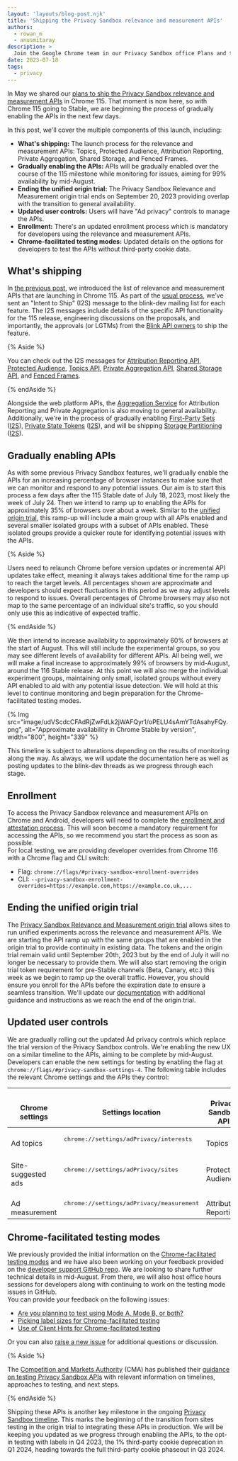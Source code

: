 ```yaml
---
layout: 'layouts/blog-post.njk'
title: 'Shipping the Privacy Sandbox relevance and measurement APIs'
authors:
  - rowan_m
  - anusmitaray
description: >
  Join the Google Chrome team in our Privacy Sandbox office Plans and timeline for gradually enabling the Privacy Sandbox relevance and measurement APIs in Chrome 115, enforcing enrollment, and ending the origin trial.
date: 2023-07-18
tags:
  - privacy
---
```


In May we shared our [plans to ship the Privacy Sandbox relevance and measurement APIs](/blog/shipping-privacy-sandbox/) in Chrome 115. That moment is now here, so with Chrome 115 going to Stable, we are beginning the process of gradually enabling the APIs in the next few days.

In this post, we'll cover the multiple components of this launch, including:

-  **What's shipping:**  The launch process for the relevance and measurement APIs: Topics, Protected Audience, Attribution Reporting, Private Aggregation, Shared Storage, and Fenced Frames.
-  **Gradually enabling the APIs:** APIs will be gradually enabled over the course of the 115 milestone while monitoring for issues, aiming for 99% availability by mid-August.
-  **Ending the unified origin trial:** The Privacy Sandbox Relevance and Measurement origin trial ends on September 20, 2023 providing overlap with the transition to general availability.
-  **Updated user controls:** Users will have "Ad privacy" controls to manage the APIs.
-  **Enrollment:** There's an updated enrollment process which is mandatory for developers using the relevance and measurement APIs.
-  **Chrome-facilitated testing modes:** Updated details on the options for developers to test the APIs without third-party cookie data.

## What's shipping

In [the previous post](/blog/shipping-privacy-sandbox/), we introduced the list of relevance and measurement APIs that are launching in Chrome 115. As part of the [usual process](/docs/privacy-sandbox/proposal-lifecycle/), we’ve sent an "Intent to Ship" (I2S) message to the blink-dev mailing list for each feature. The I2S messages include details of the specific API functionality for the 115 release, engineering discussions on the proposals, and importantly, the approvals (or LGTMs) from the [Blink API owners](https://www.chromium.org/blink/guidelines/api-owners/#:~:text=The%20Blink%20API%20owners%20oversee,APIs%20to%20Chromium%2Dbased%20browsers.) to ship the feature.

{% Aside %}

You can check out the I2S messages for [Attribution Reporting API](https://groups.google.com/a/chromium.org/g/blink-dev/c/2Rmj5V6FSaY), [Protected Audience](https://groups.google.com/a/chromium.org/g/blink-dev/c/igFixT5n7Bs), [Topics API](https://groups.google.com/a/chromium.org/g/blink-dev/c/PN_aE-X-f9U), [Private Aggregation API](https://groups.google.com/a/chromium.org/g/blink-dev/c/8cKaLstq2QQ), [Shared Storage API](https://groups.google.com/a/chromium.org/g/blink-dev/c/dZ0NRwh7cvs), and [Fenced Frames](https://groups.google.com/a/chromium.org/g/blink-dev/c/tpw8wW0VenQ). 

{% endAside %}

Alongside the web platform APIs, the [Aggregation Service](/docs/privacy-sandbox/aggregation-service) for Attribution Reporting and Private Aggregation is also moving to general availability. Additionally, we're in the process of gradually enabling [First-Party Sets](/docs/privacy-sandbox/first-party-sets/) ([I2S](https://groups.google.com/a/chromium.org/g/blink-dev/c/7_6JDIfE1as)), [Private State Tokens](/docs/privacy-sandbox/trust-tokens/) ([I2S](https://groups.google.com/a/chromium.org/g/blink-dev/c/vKCYxKqw8k0/m/ohKLGrM5AQAJ)), and will be shipping [Storage Partitioning](/docs/privacy-sandbox/storage-partitioning/) ([I2S](https://groups.google.com/a/chromium.org/g/blink-dev/c/24hK6DKJnqY/m/ChL2WWx5CgAJ)).

## Gradually enabling APIs

As with some previous Privacy Sandbox features, we'll gradually enable the APIs for an increasing percentage of browser instances to make sure that we can monitor and respond to any potential issues. Our aim is to start this process a few days after the 115 Stable date of July 18, 2023, most likely the week of July 24. Then we intend to ramp up to enabling the APIs for approximately 35% of browsers over about a week. Similar to the [unified origin trial](/docs/privacy-sandbox/unified-origin-trial/#status), this ramp-up will include a main group with all APIs enabled and several smaller isolated groups with a subset of APIs enabled. These isolated groups provide a quicker route for identifying potential issues with the APIs.

{% Aside %}

Users need to relaunch Chrome before version updates or incremental API updates take effect, meaning it always takes additional time for the ramp up to reach the target levels. All percentages shown are approximate and developers should expect fluctuations in this period as we may adjust levels to respond to issues. Overall percentages of Chrome browsers may also not map to the same percentage of an individual site's traffic, so you should only use this as indicative of expected traffic.

{% endAside %}

We then intend to increase availability to approximately 60% of browsers at the start of August. This will still include the experimental groups, so you may see different levels of availability for different APIs.  All being well, we will make a final increase to approximately 99% of browsers by mid-August, around the 116 Stable release. At this point we will also merge the individual experiment groups, maintaining only small, isolated groups without every API enabled to aid with any potential issue detection. We will hold at this level to continue monitoring and begin preparation for the Chrome-facilitated testing modes. 

{% Img src="image/udVScdcCFAdRjZwFdLk2jWAFQyr1/oPELU4sAmYTdAsahyFQy.png", alt="Approximate availability in Chrome Stable by version", width="800", height="339" %}

This timeline is subject to alterations depending on the results of monitoring along the way. As always, we will update the documentation here as well as posting updates to the blink-dev threads as we progress through each stage.

## Enrollment

To access the Privacy Sandbox relevance and measurement APIs on Chrome and Android, developers will need to complete the [enrollment and attestation process](https://goo.gle/privacy-sandbox-enroll). This will soon become a mandatory requirement for accessing the APIs, so we recommend you start the process as soon as possible.  
For local testing, we are providing developer overrides from Chrome 116 with a Chrome flag and CLI switch:

-  Flag: `chrome://flags/#privacy-sandbox-enrollment-overrides`
-  CLI: `--privacy-sandbox-enrollment-overrides=https://example.com,https://example.co.uk,...`

## Ending the unified origin trial

The [Privacy Sandbox Relevance and Measurement origin trial](/docs/privacy-sandbox/unified-origin-trial/) allows sites to run unified experiments across the relevance and measurement APIs. We are starting the API ramp up with the same groups that are enabled in the origin trial to provide continuity in existing data. The tokens and the origin trial remain valid until September 20th, 2023 but by the end of July it will no longer be necessary to provide them. We will also start removing the origin trial token requirement for pre-Stable channels (Beta, Canary, etc.) this week as we begin to ramp up the overall traffic. However, you should ensure you enroll for the APIs before the expiration date to ensure a seamless transition. We'll update our [documentation](/docs/privacy-sandbox/unified-origin-trial/) with additional guidance and instructions as we reach the end of the origin trial.

## Updated user controls

We are gradually rolling out the updated Ad privacy controls which replace the trial version of the Privacy Sandbox controls. We're enabling the new UX on a similar timeline to the APIs, aiming to be complete by mid-August.  
Developers can enable the new settings for testing by enabling the flag at  `chrome://flags/#privacy-sandbox-settings-4`. The following table includes the relevant Chrome settings and the APIs they control:

<table>
  <thead>
    <tr>
      <th><br>
<strong>Chrome settings</strong></th>
      <th><br>
<strong>Settings location</strong></th>
      <th><br>
<strong>Privacy Sandbox API</strong></th>
    </tr>
  </thead>
  <tbody>
    <tr>
      <td><br>
Ad topics</td>
      <td><p><pre>
chrome://settings/adPrivacy/interests
</pre></p></td>
      <td><br>
Topics</td>
    </tr>
    <tr>
      <td><br>
Site-suggested ads</td>
      <td><p><pre>
chrome://settings/adPrivacy/sites
</pre></p></td>
      <td><br>
Protected Audience</td>
    </tr>
    <tr>
      <td><br>
Ad measurement</td>
      <td><p><pre>
chrome://settings/adPrivacy/measurement
</pre></p></td>
      <td><br>
Attribution Reporting</td>
    </tr>
  </tbody>
</table>

## Chrome-facilitated testing modes

We previously provided the initial information on the [Chrome-facilitated testing modes](/docs/privacy-sandbox/chrome-testing/) and we have also been working on your feedback provided on the [developer support GitHub repo](https://github.com/GoogleChromeLabs/privacy-sandbox-dev-support/labels/chrome-testing). We are looking to share further technical details in mid-August. From there, we will also host office hours sessions for developers along with continuing to work on the testing mode issues in GitHub.  
You can provide your feedback on the following issues:

-  [Are you planning to test using Mode A, Mode B, or both?](https://github.com/GoogleChromeLabs/privacy-sandbox-dev-support/issues/112)
-  [Picking label sizes for Chrome-facilitated testing](https://github.com/GoogleChromeLabs/privacy-sandbox-dev-support/issues/113)
-  [Use of Client Hints for Chrome-facilitated testing](https://github.com/GoogleChromeLabs/privacy-sandbox-dev-support/issues/114)

Or you can also [raise a new issue](https://github.com/GoogleChromeLabs/privacy-sandbox-dev-support/issues) for additional questions or discussion.  

{% Aside %}

The [Competition and Markets Authority](https://www.gov.uk/government/organisations/competition-and-markets-authority) (CMA) has published their [guidance on testing Privacy Sandbox APIs](https://assets.publishing.service.gov.uk/media/649d6a5f45b6a2000c3d455f/20230629_CMA_industry_testing_update_B.pdf) with relevant information on timelines, approaches to testing, and next steps.  

{% endAside %}

Shipping these APIs is another key milestone in the ongoing [Privacy Sandbox timeline](https://privacysandbox.com/open-web/#the-privacy-sandbox-timeline). This marks the beginning of the transition from sites testing in the origin trial to integrating these APIs in production. We will be keeping you updated as we progress through enabling the APIs, to the opt-in testing with labels in Q4 2023, the 1% third-party cookie deprecation in Q1 2024, heading towards the full third-party cookie phaseout in Q3 2024.
